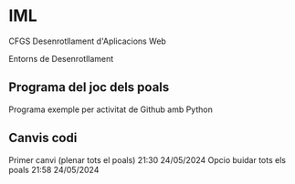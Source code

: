 # IML

CFGS Desenrotllament d'Aplicacions Web

Entorns de Desenrotllament

## Programa del joc dels poals

Programa exemple per activitat de Github amb Python

## Canvis codi

Primer canvi (plenar tots el poals) 21:30 24/05/2024
Opcio buidar tots els poals 21:58 24/05/2024